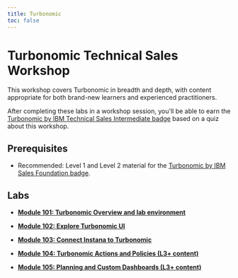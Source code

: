 ```yaml
---
title: Turbonomic
toc: false
---
```


# Turbonomic Technical Sales Workshop

This workshop covers Turbonomic in breadth and depth, with content appropriate for both brand-new learners and experienced practitioners.

After completing these labs in a workshop session, you'll be able to earn the [Turbonomic by IBM Technical Sales Intermediate badge](https://www.credly.com/earner/earned/badge/a9e44d40-7bf0-4ae5-be58-5b5b93137d6c) based on a quiz about this workshop.

## Prerequisites

- Recommended: Level 1 and Level 2 material for the [Turbonomic by IBM Sales Foundation badge](https://www.credly.com/org/ibm/badge/turbonomic-by-ibm-technical-sales-intermediate).

## Labs

- **[Module 101: Turbonomic Overview and lab environment](/turbonomic/101)**

- **[Module 102: Explore Turbonomic UI](/turbonomic/102)**

- **[Module 103: Connect Instana to Turbonomic](/turbonomic/103)**

- **[Module 104: Turbonomic Actions and Policies (L3+ content)](/turbonomic/104)**

- **[Module 105: Planning and Custom Dashboards (L3+ content)](/turbonomic/105)**
